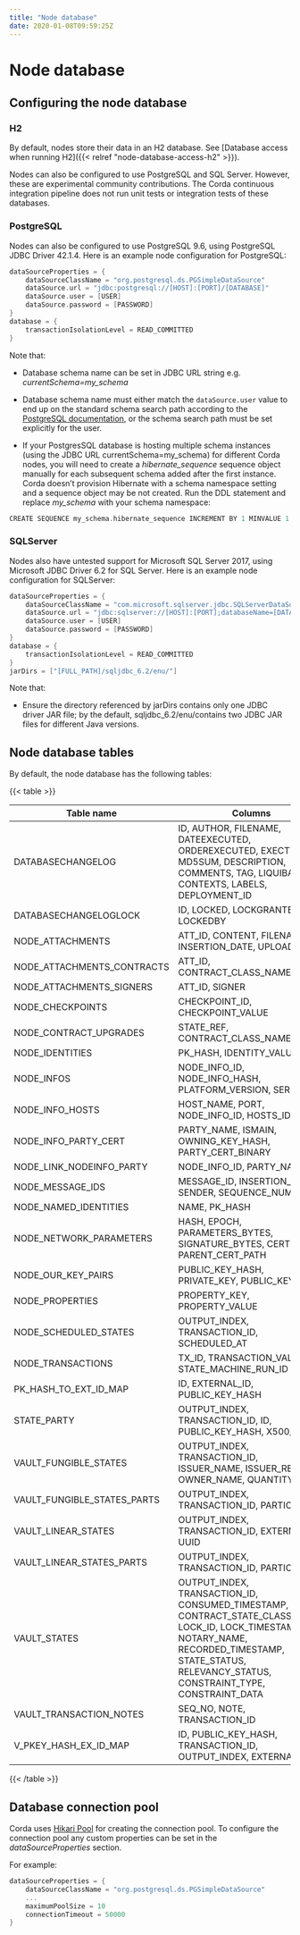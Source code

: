 ```yaml
---
title: "Node database"
date: 2020-01-08T09:59:25Z
---
```



# Node database

## Configuring the node database

### H2
By default, nodes store their data in an H2 database. See [Database access when running H2]({{< relref "node-database-access-h2" >}}).

Nodes can also be configured to use PostgreSQL and SQL Server. However, these are experimental community contributions.
                    The Corda continuous integration pipeline does not run unit tests or integration tests of these databases.


### PostgreSQL
Nodes can also be configured to use PostgreSQL 9.6, using PostgreSQL JDBC Driver 42.1.4. Here is an example node
                    configuration for PostgreSQL:

```groovy
dataSourceProperties = {
    dataSourceClassName = "org.postgresql.ds.PGSimpleDataSource"
    dataSource.url = "jdbc:postgresql://[HOST]:[PORT]/[DATABASE]"
    dataSource.user = [USER]
    dataSource.password = [PASSWORD]
}
database = {
    transactionIsolationLevel = READ_COMMITTED
}
```
Note that:


* Database schema name can be set in JDBC URL string e.g. *currentSchema=my_schema*


* Database schema name must either match the `dataSource.user` value to end up
                            on the standard schema search path according to the
                            [PostgreSQL documentation](https://www.postgresql.org/docs/9.3/static/ddl-schemas.html#DDL-SCHEMAS-PATH), or
                            the schema search path must be set explicitly for the user.


* If your PostgresSQL database is hosting multiple schema instances (using the JDBC URL currentSchema=my_schema)
                            for different Corda nodes, you will need to create a *hibernate_sequence* sequence object manually for each subsequent schema added after the first instance.
                            Corda doesn’t provision Hibernate with a schema namespace setting and a sequence object may be not created.
                            Run the DDL statement and replace *my_schema* with your schema namespace:

```groovy
CREATE SEQUENCE my_schema.hibernate_sequence INCREMENT BY 1 MINVALUE 1 MAXVALUE 9223372036854775807 START 8 CACHE 1 NO CYCLE;
```


### SQLServer
Nodes also have untested support for Microsoft SQL Server 2017, using Microsoft JDBC Driver 6.2 for SQL Server. Here is
                    an example node configuration for SQLServer:

```groovy
dataSourceProperties = {
    dataSourceClassName = "com.microsoft.sqlserver.jdbc.SQLServerDataSource"
    dataSource.url = "jdbc:sqlserver://[HOST]:[PORT];databaseName=[DATABASE_NAME]"
    dataSource.user = [USER]
    dataSource.password = [PASSWORD]
}
database = {
    transactionIsolationLevel = READ_COMMITTED
}
jarDirs = ["[FULL_PATH]/sqljdbc_6.2/enu/"]
```
Note that:


* Ensure the directory referenced by jarDirs contains only one JDBC driver JAR file; by the default,
                            sqljdbc_6.2/enu/contains two JDBC JAR files for different Java versions.



## Node database tables
By default, the node database has the following tables:


{{< table >}}

|Table name|Columns|
|-----------------------------|----------------------------------------------------------------------------------------------------------------------------------------------------------------------------------------------------------|
|DATABASECHANGELOG|ID, AUTHOR, FILENAME, DATEEXECUTED, ORDEREXECUTED, EXECTYPE, MD5SUM, DESCRIPTION, COMMENTS, TAG, LIQUIBASE, CONTEXTS, LABELS, DEPLOYMENT_ID|
|DATABASECHANGELOGLOCK|ID, LOCKED, LOCKGRANTED, LOCKEDBY|
|NODE_ATTACHMENTS|ATT_ID, CONTENT, FILENAME, INSERTION_DATE, UPLOADER|
|NODE_ATTACHMENTS_CONTRACTS|ATT_ID, CONTRACT_CLASS_NAME|
|NODE_ATTACHMENTS_SIGNERS|ATT_ID, SIGNER|
|NODE_CHECKPOINTS|CHECKPOINT_ID, CHECKPOINT_VALUE|
|NODE_CONTRACT_UPGRADES|STATE_REF, CONTRACT_CLASS_NAME|
|NODE_IDENTITIES|PK_HASH, IDENTITY_VALUE|
|NODE_INFOS|NODE_INFO_ID, NODE_INFO_HASH, PLATFORM_VERSION, SERIAL|
|NODE_INFO_HOSTS|HOST_NAME, PORT, NODE_INFO_ID, HOSTS_ID|
|NODE_INFO_PARTY_CERT|PARTY_NAME, ISMAIN, OWNING_KEY_HASH, PARTY_CERT_BINARY|
|NODE_LINK_NODEINFO_PARTY|NODE_INFO_ID, PARTY_NAME|
|NODE_MESSAGE_IDS|MESSAGE_ID, INSERTION_TIME, SENDER, SEQUENCE_NUMBER|
|NODE_NAMED_IDENTITIES|NAME, PK_HASH|
|NODE_NETWORK_PARAMETERS|HASH, EPOCH, PARAMETERS_BYTES, SIGNATURE_BYTES, CERT, PARENT_CERT_PATH|
|NODE_OUR_KEY_PAIRS|PUBLIC_KEY_HASH, PRIVATE_KEY, PUBLIC_KEY|
|NODE_PROPERTIES|PROPERTY_KEY, PROPERTY_VALUE|
|NODE_SCHEDULED_STATES|OUTPUT_INDEX, TRANSACTION_ID, SCHEDULED_AT|
|NODE_TRANSACTIONS|TX_ID, TRANSACTION_VALUE, STATE_MACHINE_RUN_ID|
|PK_HASH_TO_EXT_ID_MAP|ID, EXTERNAL_ID, PUBLIC_KEY_HASH|
|STATE_PARTY|OUTPUT_INDEX, TRANSACTION_ID, ID, PUBLIC_KEY_HASH, X500_NAME|
|VAULT_FUNGIBLE_STATES|OUTPUT_INDEX, TRANSACTION_ID, ISSUER_NAME, ISSUER_REF, OWNER_NAME, QUANTITY|
|VAULT_FUNGIBLE_STATES_PARTS|OUTPUT_INDEX, TRANSACTION_ID, PARTICIPANTS|
|VAULT_LINEAR_STATES|OUTPUT_INDEX, TRANSACTION_ID, EXTERNAL_ID, UUID|
|VAULT_LINEAR_STATES_PARTS|OUTPUT_INDEX, TRANSACTION_ID, PARTICIPANTS|
|VAULT_STATES|OUTPUT_INDEX, TRANSACTION_ID, CONSUMED_TIMESTAMP, CONTRACT_STATE_CLASS_NAME, LOCK_ID, LOCK_TIMESTAMP, NOTARY_NAME, RECORDED_TIMESTAMP, STATE_STATUS, RELEVANCY_STATUS, CONSTRAINT_TYPE, CONSTRAINT_DATA|
|VAULT_TRANSACTION_NOTES|SEQ_NO, NOTE, TRANSACTION_ID|
|V_PKEY_HASH_EX_ID_MAP|ID, PUBLIC_KEY_HASH, TRANSACTION_ID, OUTPUT_INDEX, EXTERNAL_ID|

{{< /table >}}

## Database connection pool
Corda uses [Hikari Pool](https://github.com/brettwooldridge/HikariCP) for creating the connection pool.
                To configure the connection pool any custom properties can be set in the *dataSourceProperties* section.

For example:

```groovy
dataSourceProperties = {
    dataSourceClassName = "org.postgresql.ds.PGSimpleDataSource"
    ...
    maximumPoolSize = 10
    connectionTimeout = 50000
}
```

